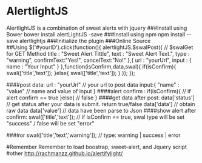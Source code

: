 # AlertlightJS
AlertlightJS is a combination of sweet alerts with jquery
###Install using Bower 
    bower install alertLightJS -save
###Install using npm
    npm install --save alertlightjs
###Initialize the plugin
    <link rel="stylesheet" type="text/css" href="http://t4t5.github.io/sweetalert/dist/sweetalert.css">
    <link rel="stylesheet" href="https://maxcdn.bootstrapcdn.com/bootstrap/3.3.6/css/bootstrap.min.css" integrity="sha384-1q8mTJOASx8j1Au+a5WDVnPi2lkFfwwEAa8hDDdjZlpLegxhjVME1fgjWPGmkzs7" crossorigin="anonymous">
    <script src="//code.jquery.com/jquery-1.12.0.min.js"></script>
    <script src="https://maxcdn.bootstrapcdn.com/bootstrap/3.3.6/js/bootstrap.min.js" integrity="sha384-0mSbJDEHialfmuBBQP6A4Qrprq5OVfW37PRR3j5ELqxss1yVqOtnepnHVP9aJ7xS" crossorigin="anonymous"></script>
    <script src="http://t4t5.github.io/sweetalert/dist/sweetalert.min.js"></script>
    <script src="dist/js/alertlightjs.min.js"></script>
###Online Source    
    <script src="http://rachmanzz.github.io/AlertlightJS/dist/js/alertlightjs.min.js"></script>
##Using
    $('#yourID').click(function(){
            alertlightJS.$swalPost({     // $swalGet for GET Method
                title : "Sweet Alert Tittle",
                text  : "Sweet Alert Text.",
                type  : "warning",
                confirmText:"Yes!",
                cancelText:"No!"
            },{
                url : "yourUrl",
                input   : {
                    name  : "Your Input"
                }
            },function(isConfirm,data,swal){
                if(isConfirm){
                        swal(['title','text']);
                }else{
                    swal(['title','text']);
                }
            });
        });

####post data:
            url : "yourUrl" // your url to post data
            input:{
                "name" : "value" // name and value of input
            }
####alert confirm :
     if(isConfirm){
        // if alert confirm == true
     }else{
       // false
     }
####get data after post:
     data['status'] // get status after your data is submit. return true/false
     data['data'] // obtain raw data
     data['value'] // data have been parse to Json
####show alert after confirm:
    swal(['title','text']); // if isConfirm == true, swal type will be set "success" / false will be set "error"
     
####or
    swal(['title','text','warning']); // type: warning | success | error

#Remember
Remember to load boostrap, sweet-alert, and Jquery script 
#other
http://rachmanzz.github.io/alertifylight/